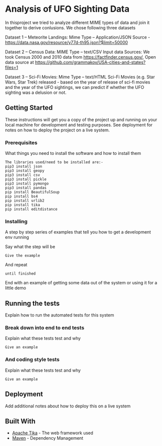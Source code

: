# Analysis of UFO Sighting Data

In thisproject we tried to analyze different MIME types of data and join it together to derive conlusions.
We chose following three datasets

Dataset 1 – Meteorite Landings: Mime Type – Application/JSON
Source - https://data.nasa.gov/resource/y77d-th95.json?$limit=50000

Dataset 2 – Census Data: MIME Type – text/CSV
Input data Sources:  We took Census 2000 and 2010 data from  https://factfinder.census.gov/, Open data source at https://github.com/grammakov/USA-cities-and-states?files=1

Dataset 3 – Sci-Fi Movies: Mime Type – text/HTML
Sci-Fi Movies (e.g. Star Wars, Star Trek) released - based on the year of release of sci-fi movies and the year of the UFO sightings, we can predict if whether the UFO sighting was a delusion or not.


## Getting Started

These instructions will get you a copy of the project up and running on your local machine for development and testing purposes. See deployment for notes on how to deploy the project on a live system.

### Prerequisites

What things you need to install the software and how to install them

```
The libraries used/need to be installed are:-
pip3 install json
pip3 install geopy
pip3 install csv
pip3 install pickle
pip3 install pymongo
pip3 install pandas
pip install BeautifulSoup
pip install bs4
pip install urlib2
pip install tika
pip install editdistance
```

### Installing

A step by step series of examples that tell you how to get a development env running

Say what the step will be

```
Give the example
```

And repeat

```
until finished
```

End with an example of getting some data out of the system or using it for a little demo

## Running the tests

Explain how to run the automated tests for this system

### Break down into end to end tests

Explain what these tests test and why

```
Give an example
```

### And coding style tests

Explain what these tests test and why

```
Give an example
```

## Deployment

Add additional notes about how to deploy this on a live system

## Built With

* [Apache Tika](https://tika.apache.org/) - The web framework used
* [Maven](https://maven.apache.org/) - Dependency Management
